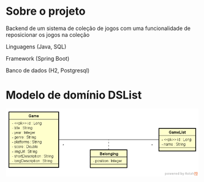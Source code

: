# Sobre o projeto

Backend de um sistema de coleção de jogos com uma funcionalidade de reposicionar os jogos na coleção

Linguagens (Java, SQL)

Framework (Spring Boot)

Banco de dados (H2, Postgresql)

# Modelo de domínio DSList

![Modelo de domínio DSList](https://raw.githubusercontent.com/devsuperior/java-spring-dslist/main/resources/dslist-model.png)


